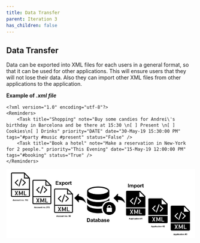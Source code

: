 ```yaml
---
title: Data Transfer
parent: Iteration 3
has_children: false
---
```


## Data Transfer
Data can be exported into XML files for each users in a general format, so that it can be used for other applications. This will ensure users that they will not lose their data. Also they can import other XML files from other applications to the application.

**Example of _.xml file_**
```
<?xml version="1.0" encoding="utf-8"?>
<Reminders>
	<Task title="Shopping" note="Buy some candies for Andrei\'s birthday in Barcelona and be there at 15:30 \n[ ] Present \n[ ] Cookies\n[ ] Drinks" priority="DATE" date="30-May-19 15:30:00 PM" tags="#party #music #present" status="False" />
	<Task title="Book a hotel" note="Make a reservation in New-York for 2 people." priority="This Evening" date="15-May-19 12:00:00 PM" tags="#booking" status="True" />
</Reminders>
```

![Import-Export](../../images/final-assignment/Import-Export.png)